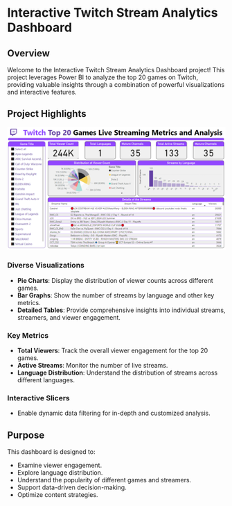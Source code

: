 # Interactive Twitch Stream Analytics Dashboard

## Overview

Welcome to the Interactive Twitch Stream Analytics Dashboard project! This project leverages Power BI to analyze the top 20 games on Twitch, providing valuable insights through a combination of powerful visualizations and interactive features.

## Project Highlights
![TwitchDashboard](/pic1.png)
### Diverse Visualizations
- **Pie Charts**: Display the distribution of viewer counts across different games.
- **Bar Graphs**: Show the number of streams by language and other key metrics.
- **Detailed Tables**: Provide comprehensive insights into individual streams, streamers, and viewer engagement.

### Key Metrics
- **Total Viewers**: Track the overall viewer engagement for the top 20 games.
- **Active Streams**: Monitor the number of live streams.
- **Language Distribution**: Understand the distribution of streams across different languages.

### Interactive Slicers
- Enable dynamic data filtering for in-depth and customized analysis.

## Purpose

This dashboard is designed to:
- Examine viewer engagement.
- Explore language distribution.
- Understand the popularity of different games and streamers.
- Support data-driven decision-making.
- Optimize content strategies.
